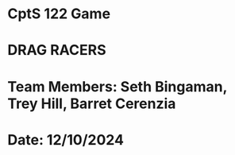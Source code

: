 # CptS 122 Game
# DRAG RACERS
# Team Members: Seth Bingaman, Trey Hill, Barret Cerenzia
# Date: 12/10/2024